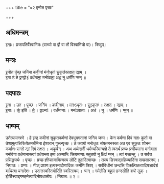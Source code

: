 +++
title = "०२ इनोत पृच्छ"

+++
## अधिमन्त्रम्
इन्द्रः। प्रजापतिर्वैश्वामित्रः (वाच्यो वा द्वौ वा तौ विश्वामित्रो वा)। त्रिष्टुप्।

## मन्त्रः
इ॒नोत पृ॑च्छ॒ जनि॑मा कवी॒नां म॑नो॒धृतः॑ सु॒कृत॑स्तक्षत॒ द्याम् ।  
इ॒मा उ॑ ते प्र॒ण्यो॒३॒॑ वर्ध॑माना॒ मनो॑वाता॒ अध॒ नु धर्म॑णि ग्मन् ॥

## पदपाठः
इ॒ना । उ॒त । पृ॒च्छ॒ । जनि॑म । क॒वी॒नाम् । म॒नः॒ऽधृतः॑ । सु॒ऽकृतः॑ । त॒क्ष॒त॒ । द्याम् ।  
इ॒माः । ऊं॒ इति॑ । ते॒ । प्र॒ऽन्यः॑ । वर्ध॑मानाः । मनः॑ऽवाताः । अध॑ । नु । धर्म॑णि । ग्म॒न् ॥

## भाष्यम्
उतेत्यामन्त्रणे । हे इन्द्र कवीनां सुकृतकर्मणां देवभूयगतानां जनिम जन्म । केन कर्मणा दिवं गताः कुतो वा तेशामुत्पत्तिरित्येतमर्थमिना ईश्वरान् गुरून्पृच्छ । ते कवयो मनोधृतः संयतमनस्का अत एव सुकृतः शोभन कर्माणः सन्तो द्यां दिवं तक्षत । अकुर्वन् । अथ अथेदानीं धर्मण्यस्मिन्यज्ञे ते त्वदर्थं प्रण्यः प्रणीयमाना मनोवाता मनोवेगा वर्धमानास्त्वां वर्धयन्त्य इमा अस्माभिः क्रियमाणाः स्तुतयो नु क्षिप्रं ग्मन् । त्वां गच्छन्तु । उ सर्वत्र प्रसिद्ध्यर्थः । पृच्छ । प्रच्छ ज्ञीप्सायामित्यस्य लोटि तुदादित्वाच्छः । तस्य ङित्त्वाद्ग्रहिज्यादिना सम्प्रसारनम् । निघातः । प्रण्यः । णीञ् प्रापण इत्यस्मादौणादिकः कर्मणि क्विप् । सर्वविधीनां छन्दसि विकल्पितत्वादियङादेशं बाधित्वा यनादेशः । उदात्तस्वरितयोरिति स्वरितत्वम् । ग्मन् । गमेर्लङि बहुलं छन्दसीति शपो लुक् । झेर्ङित्त्वाद्गमहनेत्यादिनोपधालोपः । निघातः ॥ २ ॥